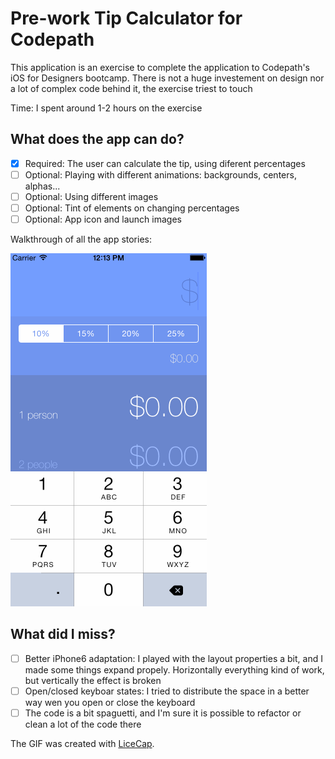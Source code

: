 # Pre-work Tip Calculator for Codepath

This application is an exercise to complete the application to Codepath's iOS for Designers bootcamp. There is not a huge investement on design nor a lot of complex code behind it, the exercise triest to touch

Time: I spent around 1-2 hours on the exercise

## What does the app can do?

* [x] Required: The user can calculate the tip, using diferent percentages 
* [ ] Optional: Playing with different animations: backgrounds, centers, alphas...
* [ ] Optional: Using different images
* [ ] Optional: Tint of elements on changing percentages
* [ ] Optional: App icon and launch images

Walkthrough of all the app stories:

![Video Walkthrough](tipsycalc.gif)

## What did I miss?

* [ ] Better iPhone6 adaptation: I played with the layout properties a bit, and I made some things expand propely. Horizontally everything kind of work, but vertically the effect is broken
* [ ] Open/closed keyboar states: I tried to distribute the space in a better way wen you open or close the keyboard
* [ ] The code is a bit spaguetti, and I'm sure it is possible to refactor or clean a lot of the code there

The GIF was created with [LiceCap](http://www.cockos.com/licecap/).
